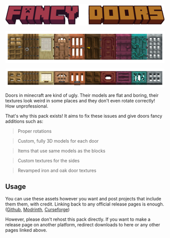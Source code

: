 ![Title](./images/title.png)

![Door preview](./images/doors.png)

![Trapdoor preview](./images/trapdoors.png)

Doors in minecraft are kind of ugly. Their models are flat and boring, their textures look weird in some places and they don't even rotate correctly! How unprofessional.

That's why this pack exists! It aims to fix these issues and give doors fancy additions such as:

> Proper rotations

> Custom, fully 3D models for each door

> Items that use same models as the blocks

> Custom textures for the sides

> Revamped iron and oak door textures


## Usage

You can use these assets however you want and post projects that include them them, with credit. Linking back to any official release pages is enough. ([Github](https://github.com/Xetheon/mc-fancy-doors), [Modrinth](https://modrinth.com/resourcepack/fancy-doors), [Curseforge](https://www.curseforge.com/minecraft/texture-packs/fancy-doors))

However, please don't rehost this pack directly. If you want to make a release page on another platform, redirect downloads to here or any other pages linked above.
